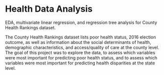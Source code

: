 # Health Data Analysis
EDA, multivariate linear regression, and regression tree analysis for County Health Rankings dataset.

The County Health Rankings dataset lists poor health status, 2016 election outcome, as well as information about the social determinants of health, demographic characteristics, and access/quality of care at the county level.
The goal of this project was to explore the data, to assess which variables were most important for predicting poor health status, and to assess which variables were most important for predicting health disparities at the state level.
